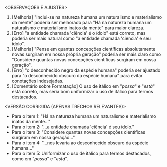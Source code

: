 <OBSERVAÇÕES E AJUSTES>
1. [Melhoria] "Inclui-se na natureza humana um naturalismo e materialismo da mente" poderia ser melhorado para "Há na natureza humana um naturalismo e materialismo inatos da mente" para maior clareza.
2. [Erro] "a entidade chamada 'ciência' é o ídolo" está correto, mas poderia ser mais natural como "a entidade chamada 'ciência' é seu ídolo".
3. [Melhoria] "Pense em quantas concepções científicas absolutamente novas surgiram em nossa própria geração" poderia ser mais claro como "Considere quantas novas concepções científicas surgiram em nossa geração".
4. [Erro] "o desconhecido negro da espécie humana" poderia ser ajustado para "o desconhecido obscuro da espécie humana" para evitar conotações indesejadas.
5. [Comentário sobre Formatação] O uso de itálico em "_possa_" e "_está_" está correto, mas seria bom uniformizar o uso de itálico para termos destacados.

<VERSÃO CORRIGIDA (APENAS TRECHOS RELEVANTES)>
- Para o item 1: "Há na natureza humana um naturalismo e materialismo inatos da mente..."
- Para o item 2: "...a entidade chamada 'ciência' é seu ídolo."
- Para o item 3: "Considere quantas novas concepções científicas surgiram em nossa geração..."
- Para o item 4: "...nos levaria ao desconhecido obscuro da espécie humana..."
- Para o item 5: Uniformizar o uso de itálico para termos destacados, como em "_possa_" e "_está_".